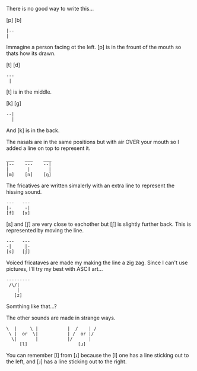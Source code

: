 There is no good way to write this...

[p] [b]

```
|--
|
```
Immagine a person facing ot the left. [p] is in the frount of the mouth
so thats how its drawn.

[t] [d]
```
---
 |
```

[t] is in the middle.

[k] [g]
```
--|
  |
```
And [k] is in the back.

The nasals are in the same positions but with air OVER
your mouth so I added a line on top to represent it.
```
___    ___    ___
|--    ---    --|
|       |       |
[m]    [n]    [ŋ]
```

The fricatives are written simalerly with an extra line to represent the
hissing sound.

```
---   ---
|-     -|
[f]   [x]
```

[s] and [ʃ] are very close to eachother but
[ʃ] is slightly further back. This is represented by moving the line.

```
---   ---
-|     |-
[s]   [ʃ]
```

Voiced fricataves are made my making the line a zig zag.
Since I can't use pictures, I'll try my best with ASCII art...

```
---------
 /\/|
    |
   [z]
```

Somthing like that...?

The other sounds are made in strange ways.

```
\  |     \ |           |  /    | /
 \ |  or  \|           | /  or |/
  \|       |           |/      |
     [l]                   [ɹ]
```
You can remember [l] from [ɹ]
because the [l] one has a line sticking out to the left,
and [ɹ] has a line sticking out to the right.

